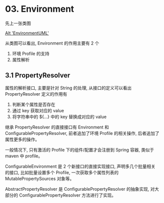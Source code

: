 # 03. Environment

先上一张类图

[Alt 'EnvironmentUML'](https://github.com/PictureRespository/Java/blob/main/Spring/Environment/EnvironmentUML.png?raw=true)

从类图可以看出, Environment 的作用主要有 2 个
1. 环境 Profile 的支持
2. 属性解析

## 3.1 PropertyResolver

属性的解析接口, 主要是针对 String 的处理, 从接口的定义可以看出 PropertyResolver 定义的作用有  
1. 判断某个属性是否存在
2. 通过 key 获取对应的 value
3. 将字符串中的 ${...} 中的 key 替换成对应的 value



继承 PropertyResolver 的直接接口有 Environment 和 ConfigurablePropertyResolver, 前者追加了环境 Profile 的相关操作, 后者追加了属性更多的操作。

一般情况下, 只有激活的 Profile 下的组件/配置才会注册到 Spring 容器, 类似于 maven 中 profile。

ConfigurableEnvironment 是 2 个新接口的直接实现接口, 声明多几个批量相关的接口, 比如批量设置多个 Profile, 一次获取多个属性列表的 MutablePropertySources 对象等。

AbstractPropertyResolver 是 ConfigurablePropertyResolver 的抽象实现, 对大部分的 ConfigurablePropertyResolver 方法进行了实现。











